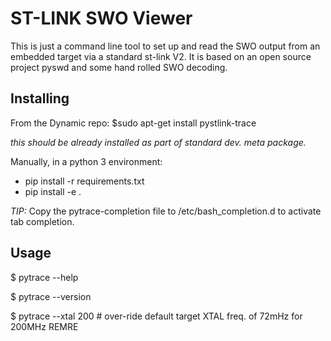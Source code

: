 ST-LINK SWO Viewer
==================

This is just a command line tool to set up and read the SWO output
from an embedded target via a standard st-link V2.  It is based on an
open source project pyswd and some hand rolled SWO decoding.

Installing
----------

From the Dynamic repo:
$sudo apt-get install pystlink-trace

*this should be already installed as part of standard dev. meta package.*

Manually, in a python 3 environment:
- pip install -r requirements.txt
- pip install -e .

*TIP:*  Copy the pytrace-completion file to /etc/bash_completion.d to
activate tab completion.

Usage
-----

$ pytrace --help
  
$ pytrace --version
  
$ pytrace --xtal 200   # over-ride default target XTAL freq. of 72mHz for 200MHz REMRE

